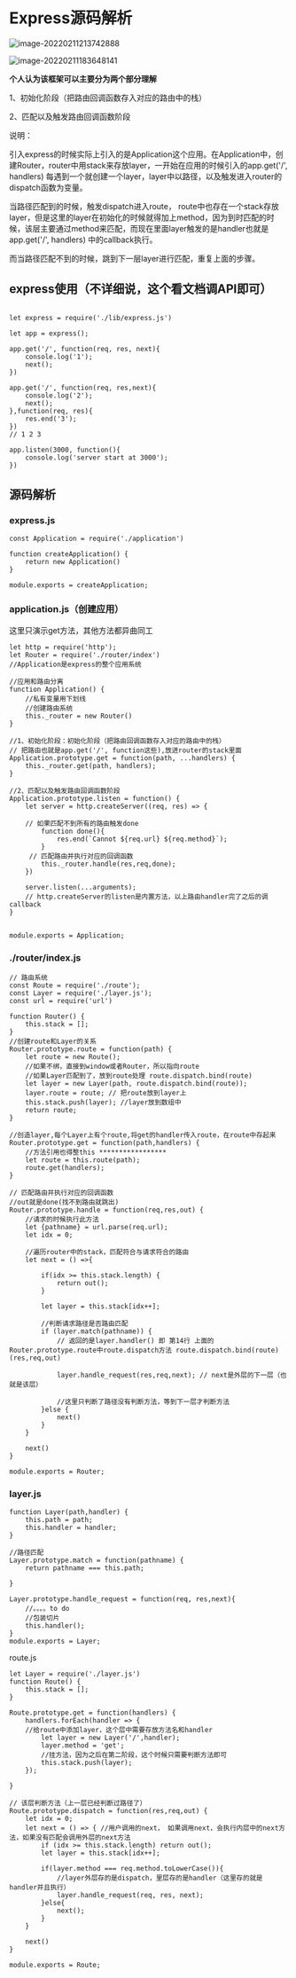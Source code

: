 # Express源码解析

![image-20220211213742888](C:\Users\DELL\AppData\Roaming\Typora\typora-user-images\image-20220211213742888.png)

![image-20220211183648141](C:\Users\DELL\AppData\Roaming\Typora\typora-user-images\image-20220211183648141.png)

**个人认为该框架可以主要分为两个部分理解**

1、初始化阶段（把路由回调函数存入对应的路由中的栈）

2、匹配以及触发路由回调函数阶段

说明：

引入express的时候实际上引入的是Application这个应用。在Application中，创建Router，router中用stack来存放layer，一开始在应用的时候引入的app.get('/', handlers) 每遇到一个就创建一个layer，layer中以路径，以及触发进入router的dispatch函数为变量。

当路径匹配到的时候，触发dispatch进入route， route中也存在一个stack存放layer，但是这里的layer在初始化的时候就得加上method，因为到时匹配的时候，该层主要通过method来匹配，而现在里面layer触发的是handler也就是app.get('/', handlers) 中的callback执行。

而当路径匹配不到的时候，跳到下一层layer进行匹配，重复上面的步骤。





## express使用（不详细说，这个看文档调API即可）

```

let express = require('./lib/express.js')

let app = express();

app.get('/', function(req, res, next){
    console.log('1');
    next(); 
})

app.get('/', function(req, res,next){
    console.log('2');
    next();
},function(req, res){
    res.end('3');
})
// 1 2 3 

app.listen(3000, function(){
    console.log('server start at 3000');
})
```

## 源码解析

### express.js

```
const Application = require('./application')

function createApplication() {
    return new Application()
}

module.exports = createApplication;

```

### application.js（创建应用）

这里只演示get方法，其他方法都异曲同工

```
let http = require('http');
let Router = require('./router/index')
//Application是express的整个应用系统

//应用和路由分离
function Application() {
    //私有变量用下划线
    //创建路由系统
    this._router = new Router()
}

//1、初始化阶段：初始化阶段（把路由回调函数存入对应的路由中的栈）
// 把路由也就是app.get('/', function这些),放进router的stack里面
Application.prototype.get = function(path, ...handlers) {
    this._router.get(path, handlers);
}

//2、匹配以及触发路由回调函数阶段
Application.prototype.listen = function() {
    let server = http.createServer((req, res) => {
    
    // 如果匹配不到所有的路由触发done
        function done(){
            res.end(`Cannot ${req.url} ${req.method}`);
        }
     // 匹配路由并执行对应的回调函数
        this._router.handle(res,req,done);
    })

    server.listen(...arguments);
    // http.createServer的listen是内置方法，以上路由handler完了之后的调callback
}


module.exports = Application;
```

### ./router/index.js

```
// 路由系统
const Route = require('./route');
const Layer = require('./layer.js');
const url = require('url')

function Router() {
    this.stack = [];
}
//创建route和Layer的关系
Router.prototype.route = function(path) {
    let route = new Route();
    //如果不绑，直接到window或者Router，所以指向route
    //如果Layer匹配到了，放到route处理 route.dispatch.bind(route)
    let layer = new Layer(path, route.dispatch.bind(route));
    layer.route = route; // 把route放到layer上
    this.stack.push(layer); //layer放到数组中
    return route;
}

//创造layer,每个Layer上有个route,将get的handler传入route，在route中存起来
Router.prototype.get = function(path,handlers) {
    //方法引用也得整this *****************
    let route = this.route(path);
    route.get(handlers);
}

// 匹配路由并执行对应的回调函数
//out就是done(找不到路由就跳出)
Router.prototype.handle = function(req,res,out) {
    //请求的时候执行此方法
    let {pathname} = url.parse(req.url);
    let idx = 0;
    
    //遍历router中的stack，匹配符合与请求符合的路由
    let next = () =>{
    
        if(idx >= this.stack.length) {
            return out();
        }
        
        let layer = this.stack[idx++];
        
        //判断请求路径是否路由匹配
        if (layer.match(pathname)) {
            // 返回的是layer.handler() 即 第14行 上面的Router.prototype.route中route.dispatch方法 route.dispatch.bind(route)(res,req,out)
       
            layer.handle_request(res,req,next); // next是外层的下一层（也就是该层）
            
            //这里只判断了路径没有判断方法，等到下一层才判断方法
        }else {
            next()
        }
    }

    next()
}

module.exports = Router;
```

### layer.js

```
function Layer(path,handler) {
    this.path = path;
    this.handler = handler;
}

//路径匹配
Layer.prototype.match = function(pathname) {
    return pathname === this.path;
     
}

Layer.prototype.handle_request = function(req, res,next){
    //。。。。to do
    //包装切片
    this.handler();
}
module.exports = Layer;
```

route.js

```
let Layer = require('./layer.js')
function Route() {
    this.stack = [];
}

Route.prototype.get = function(handlers) {
    handlers.forEach(handler => {
    //给route中添加layer，这个层中需要存放方法名和handler
        let layer = new Layer('/',handler);
        layer.method = 'get';
        //挂方法，因为之后在第二阶段，这个时候只需要判断方法即可
        this.stack.push(layer);
    });
    
}

// 该层判断方法（上一层已经判断过路径了）
Route.prototype.dispatch = function(res,req,out) {
    let idx = 0;
    let next = () => { //用户调用的next， 如果调用next，会执行内层中的next方法，如果没有匹配会调用外层的next方法
        if (idx >= this.stack.length) return out();
        let layer = this.stack[idx++];
    
        if(layer.method === req.method.toLowerCase()){
            //layer外层存的是dispatch，里层存的是handler（这里存的就是handler并且执行）
            layer.handle_request(req, res, next); 
        }else{
            next();
        }
    }
    
    next()
}

module.exports = Route;
```

